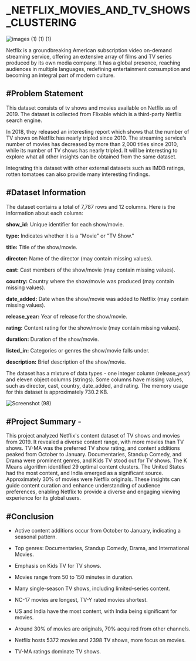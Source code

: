 # _NETFLIX_MOVIES_AND_TV_SHOWS_CLUSTERING

![images (1) (1) (1)](https://github.com/NamiraMujawar/_NETFLIX_MOVIES_AND_TV_SHOWS_CLUSTERING/assets/120715329/74b111c8-4a14-4755-a227-2d4809159911)






Netflix is a groundbreaking American subscription video on-demand streaming service, offering an extensive array of films and TV series produced by its own media company. It has a global presence, reaching audiences in multiple languages, redefining entertainment consumption and becoming an integral part of modern culture.

#**Problem Statement**
---
This dataset consists of tv shows and movies available on Netflix as of 2019. The dataset is collected from Flixable which is a third-party Netflix search engine.

In 2018, they released an interesting report which shows that the number of TV shows on Netflix has nearly tripled since 2010. The streaming service’s number of movies has decreased by more than 2,000 titles since 2010, while its number of TV shows has nearly tripled. It will be interesting to explore what all other insights can be obtained from the same dataset.

Integrating this dataset with other external datasets such as IMDB ratings, rotten tomatoes can also provide many interesting findings.

#**Dataset Information**
---
The dataset contains a total of 7,787 rows and 12 columns. Here is the information about each column:

**show_id:** Unique identifier for each show/movie.

**type:** Indicates whether it is a "Movie" or "TV Show."

**title:** Title of the show/movie.

**director:** Name of the director (may contain missing values).

**cast:** Cast members of the show/movie (may contain missing values).

**country:** Country where the show/movie was produced (may contain missing values).

**date_added:** Date when the show/movie was added to Netflix (may contain missing values).

**release_year:** Year of release for the show/movie.

**rating:** Content rating for the show/movie (may contain missing values).

**duration:** Duration of the show/movie.

**listed_in:** Categories or genres the show/movie falls under.

**description:** Brief description of the show/movie.

The dataset has a mixture of data types - one integer column (release_year) and eleven object columns (strings). Some columns have missing values, such as director, cast, country, date_added, and rating. The memory usage for this dataset is approximately 730.2 KB.


![Screenshot (98)](https://github.com/NamiraMujawar/_NETFLIX_MOVIES_AND_TV_SHOWS_CLUSTERING/assets/120715329/eeae5c40-a73b-4ffa-a9f0-b117d4848e80)



#**Project Summary -**
---
This project analyzed Netflix's content dataset of TV shows and movies from 2019. It revealed a diverse content range, with more movies than TV shows. TV-MA was the preferred TV show rating, and content additions peaked from October to January. Documentaries, Standup Comedy, and Drama were prominent genres, and Kids TV stood out for TV shows. The K Means algorithm identified 29 optimal content clusters. The United States had the most content, and India emerged as a significant source. Approximately 30% of movies were Netflix originals. These insights can guide content curation and enhance understanding of audience preferences, enabling Netflix to provide a diverse and engaging viewing experience for its global users.

#**Conclusion**
---

* Active content additions occur from October to January, indicating a seasonal pattern.

* Top genres: Documentaries, Standup Comedy, Drama, and International Movies.

* Emphasis on Kids TV for TV shows.

* Movies range from 50 to 150 minutes in duration.

* Many single-season TV shows, including limited-series content.

* NC-17 movies are longest, TV-Y rated movies shortest.

* US and India have the most content, with India being significant for movies.

* Around 30% of movies are originals, 70% acquired from other channels.

* Netflix hosts 5372 movies and 2398 TV shows, more focus on movies.

* TV-MA ratings dominate TV shows.




